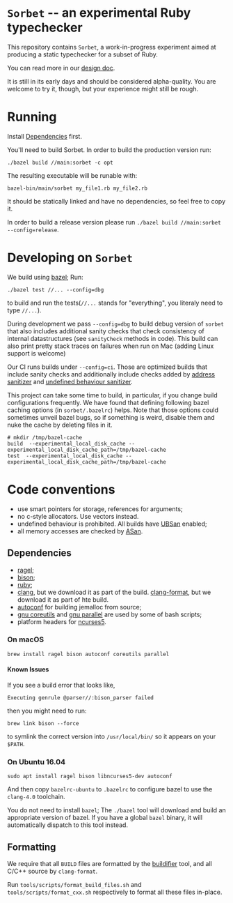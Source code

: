 # `Sorbet` -- an experimental Ruby typechecker

This repository contains `Sorbet`, a work-in-progress experiment
aimed at producing a static typechecker for a subset of Ruby.

You can read more in our [design doc](https://hackpad.corp.stripe.com/Design-Doc-sorbet-zd1LGHPfpvW).

It is still in its early days and should be considered alpha-quality.
You are welcome to try it, though, but your experience might still be rough.

# Running
Install [Dependencies](#dependencies) first.

You'll need to build Sorbet.  In order to build the production version run:

```
./bazel build //main:sorbet -c opt
```

The resulting executable will be runable with:

```
bazel-bin/main/sorbet my_file1.rb my_file2.rb
```

It should be statically linked and have no dependencies, so feel free to copy it.

In order to build a release version please run `./bazel build //main:sorbet --config=release`.

# Developing on `Sorbet`

We build using [bazel](https://bazel.build/); Run: 

```
./bazel test //... --config=dbg
```

to build and run the tests(`//...` stands for "everything", you literaly need to type `//...`).

During development we pass `--config=dbg` to build debug version of `sorbet` that also includes additional sanity checks that check consistency of internal datastructures (see `sanityCheck` methods in code). This build can also print pretty stack traces on failures when run on Mac (adding Linux support is welcome)

Our CI runs builds under `--config=ci`. Those are optimized builds that include sanity checks and additionally include checks added by [address sanitizer](https://github.com/google/sanitizers/wiki/AddressSanitizer) and [undefined behaviour sanitizer](https://clang.llvm.org/docs/UndefinedBehaviorSanitizer.html).

This project can take some time to build, in particular, if you change build configurations frequently. We have found that defining following bazel caching options (in `sorbet/.bazelrc`) helps. Note that those options could sometimes unveil bazel bugs, so if something is weird, disable them and nuke the cache by deleting files in it.

```
# mkdir /tmp/bazel-cache
build  --experimental_local_disk_cache --experimental_local_disk_cache_path=/tmp/bazel-cache
test  --experimental_local_disk_cache --experimental_local_disk_cache_path=/tmp/bazel-cache
```

# Code conventions

 - use smart pointers for storage, references for arguments;
 - no c-style allocators. Use vectors instead.
 - undefined behaviour is prohibited. All builds have [UBSan](https://clang.llvm.org/docs/UndefinedBehaviorSanitizer.html) enabled;
 - all memory accesses are checked by [ASan](https://github.com/google/sanitizers/wiki/AddressSanitizer).

## Dependencies

- [ragel](http://www.colm.net/open-source/ragel/);
- [bison](https://www.gnu.org/software/bison/);
- [ruby](https://www.ruby-lang.org/en/);
- [clang](https://clang.llvm.org/), but we download it as part of the build.
  [clang-format](https://clang.llvm.org/docs/ClangFormat.html), but we download it as part of hte build.
- [autoconf](https://www.gnu.org/software/autoconf/autoconf.html) for building jemalloc from source;
- [gnu coreutils](http://www.gnu.org/software/coreutils/coreutils.html) and [gnu parallel](https://www.gnu.org/software/parallel/) are used by some of bash scripts;
- platform headers for [ncurses5](https://www.gnu.org/software/ncurses/).

### On macOS

```
brew install ragel bison autoconf coreutils parallel
```

#### Known Issues
If you see a build error that looks like,
```
Executing genrule @parser//:bison_parser failed
```
then you might need to run:
```
brew link bison --force
```
to symlink the correct version into `/usr/local/bin/` so it appears on your `$PATH`.

### On Ubuntu 16.04

```
sudo apt install ragel bison libncurses5-dev autoconf
```

And then copy `bazelrc-ubuntu` to `.bazelrc` to configure bazel to use
the `clang-4.0` toolchain.

You do not need to install `bazel`; The `./bazel` tool will download
and build an appropriate version of bazel. If you have a global
`bazel` binary, it will automatically dispatch to this tool instead.

## Formatting

We require that all `BUILD` files are formatted by the
[buildifier](https://github.com/bazelbuild/buildtools/tree/master/buildifier)
tool, and all C/C++ source by `clang-format`.

Run `tools/scripts/format_build_files.sh` and
`tools/scripts/format_cxx.sh` respectively to format all these files
in-place.
